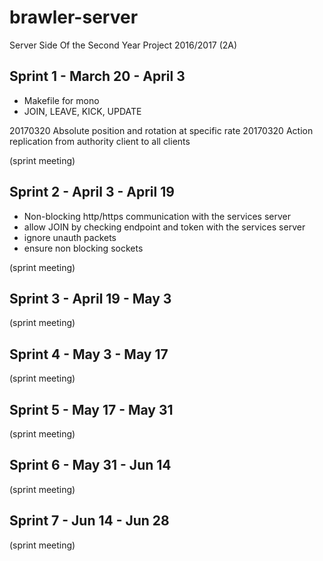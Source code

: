 # brawler-server
Server Side Of the Second Year Project 2016/2017 (2A)

Sprint 1 - March 20 - April 3
-

* Makefile for mono
* JOIN, LEAVE, KICK, UPDATE

20170320 Absolute position and rotation at specific rate
20170320 Action replication from authority client to all clients


(sprint meeting)


Sprint 2 - April 3 - April 19
-

* Non-blocking http/https communication with the services server
* allow JOIN by checking endpoint and token with the services server
* ignore unauth packets
* ensure non blocking sockets

(sprint meeting)

Sprint 3 - April 19 - May 3
-

(sprint meeting)

Sprint 4 - May 3 - May 17
-

(sprint meeting)

Sprint 5 - May 17 - May 31
-

(sprint meeting)

Sprint 6 - May 31 - Jun 14 
-

(sprint meeting)

Sprint 7 - Jun 14 - Jun 28
-

(sprint meeting)
